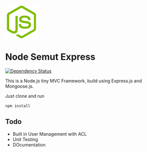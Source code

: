 ![ExpressJS 4 Starter](https://raw.githubusercontent.com/dwisetiyadi/node-semut-express/master/public/img/logo.png)

Node Semut Express
==========================
[![Dependency Status](https://david-dm.org/dwisetiyadi/node-semut-express.svg)](https://david-dm.org/dwisetiyadi/node-semut-express)

This is a Node.js tiny MVC Framework, build using Express.js and Mongoose.js.

Just clone and run

```bash
npm install
```

## Todo
- Built in User Management with ACL
- Unit Testing
- DOcumentation
